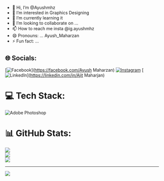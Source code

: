 - 👋 Hi, I’m @Ayushmhz
- 👀 I’m interested in Graphics Designing
- 🌱 I’m currently learning it
- 💞️ I’m looking to collaborate on ...
- 📫 How to reach me insta @ig.ayushmhz
- 😄 Pronouns: ... Ayush_Maharzan
- ⚡ Fun fact: ...

## 🌐 Socials:
[![Facebook](https://img.shields.io/badge/Facebook-%231877F2.svg?logo=Facebook&logoColor=white)](https://facebook.com/Ayush Maharzan) [![Instagram](https://img.shields.io/badge/Instagram-%23E4405F.svg?logo=Instagram&logoColor=white)](https://instagram.com/@ig.ayushmhz) [![LinkedIn](https://img.shields.io/badge/LinkedIn-%230077B5.svg?logo=linkedin&logoColor=white)](https://linkedin.com/in/Ajit Maharjan) 

# 💻 Tech Stack:
![Adobe Photoshop](https://img.shields.io/badge/adobe%20photoshop-%2331A8FF.svg?style=for-the-badge&logo=adobe%20photoshop&logoColor=white)
# 📊 GitHub Stats:
![](https://github-readme-stats.vercel.app/api?username=@Ayushmhz&theme=dark&hide_border=false&include_all_commits=false&count_private=false)<br/>
![](https://github-readme-streak-stats.herokuapp.com/?user=@Ayushmhz&theme=dark&hide_border=false)<br/>
![](https://github-readme-stats.vercel.app/api/top-langs/?username=@Ayushmhz&theme=dark&hide_border=false&include_all_commits=false&count_private=false&layout=compact)

---
[![](https://visitcount.itsvg.in/api?id=@Ayushmhz&icon=0&color=0)](https://visitcount.itsvg.in)

<!-- Proudly created with GPRM ( https://gprm.itsvg.in ) -->
<!---
Ayushmhz/Ayushmhz is a ✨ special ✨ repository because its `README.md` (this file) appears on your GitHub profile.
You can click the Preview link to take a look at your changes.
--->
